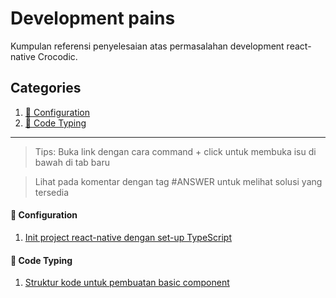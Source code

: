 # Development pains

Kumpulan referensi penyelesaian atas permasalahan development react-native Crocodic.

## Categories

1. [🔧 Configuration](#-configuration)
2. [📠 Code Typing](#-code-typing)

---

> Tips: Buka link dengan cara command + click untuk membuka isu di bawah di tab baru

> Lihat pada komentar dengan tag #ANSWER untuk melihat solusi yang tersedia

#### 🔧 Configuration

1. [Init project react-native dengan set-up TypeScript](https://github.com/react-native-crocodic/development-pains/issues/2#issuecomment-777958460)

#### 📠 Code Typing

1. [Struktur kode untuk pembuatan basic component](https://github.com/react-native-crocodic/development-pains/issues/1#issuecomment-776825881)
